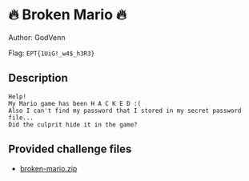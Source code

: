 # 🔥 Broken Mario 🔥
Author: GodVenn

Flag: `EPT{1UiG!_w4$_h3R3}`
## Description
```
Help!
My Mario game has been H A C K E D :(
Also I can't find my password that I stored in my secret password file...
Did the culprit hide it in the game?
```

## Provided challenge files
* [broken-mario.zip](broken-mario.zip)
